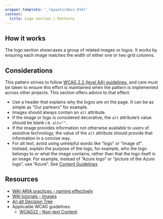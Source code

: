 ```yaml
---
wrapper_template: '_layouts/docs.html'
context:
  title: Logo section | Patterns
---
```


## How it works

The logo section showcases a group of related images or logos. It works by ensuring each image matches the width of either one or two grid columns.

## Considerations

This pattern strives to follow [WCAG 2.2 (level AA) guidelines](https://www.w3.org/TR/WCAG22/), and care must be taken to ensure this effort is maintained when the pattern is implemented across other projects. This section offers advice to that effect:

- Use a header that explains why the logos are on the page. It can be as simple as “Our partners” for example.
- Images should always contain an `alt` attribute.
- If the image or logo is considered decorative, the `alt` attribute’s value should be blank i.e. `alt=""`.
- If the image provides information not otherwise available to users of assistive technology, the value of the `alt` attribute should provide that information in a concise way.
- For alt text, avoid using unhelpful words like “logo” or “image of". Instead, explain the purpose of the logo, for example, who the logo belongs to or what the image contains, rather than that the logo itself is an image. For example, instead of “Azure logo” or “picture of the Azure logo”, use “Azure”. See [Content Guidelines](https://vanillaframework.io/docs/content-guidelines)

## Resources

- [WAI-ARIA practices - naming effectively](https://www.w3.org/WAI/ARIA/apg/practices/names-and-descriptions/)
- [WAI tutorials - Images](https://www.w3.org/WAI/tutorials/images/)
- [An alt Decision Tree](https://www.w3.org/WAI/tutorials/images/decision-tree/)
- Applicable WCAG guidelines:
  - [WCAG22 - Non-text Content](https://www.w3.org/WAI/WCAG22/quickref/?showtechniques=111#non-text-content)
